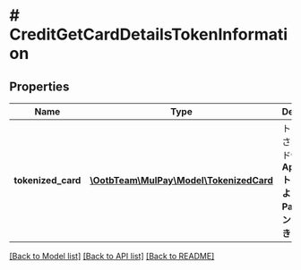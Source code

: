 # # CreditGetCardDetailsTokenInformation

## Properties

Name | Type | Description | Notes
------------ | ------------- | ------------- | -------------
**tokenized_card** | [**\OotbTeam\MulPay\Model\TokenizedCard**](TokenizedCard.md) | トークン化されたカード情報   **Apple PayトークンおよびGoogle Payトークンは利用できません。** |

[[Back to Model list]](../../README.md#models) [[Back to API list]](../../README.md#endpoints) [[Back to README]](../../README.md)
